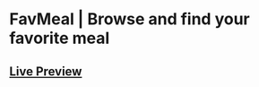 # FavMeal | Browse and find your favorite meal

## [Live Preview](https://mealdb-react.vercel.app/)
